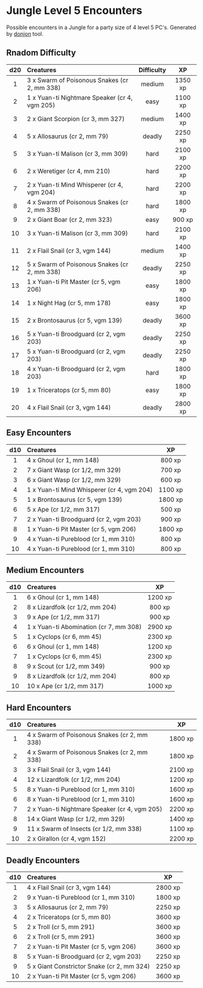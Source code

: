 # Jungle Level 5 Encounters

Possible encounters in a Jungle for a party size of 4 level 5 PC's. Generated by [donjon](https://donjon.bin.sh/5e/random/#type=encounter) tool.


## Rnadom Difficulty

| d20 | Creatures | Difficulty | XP |
|:---:|:--------- |:----------:|:--:|
| 1 | 3 x Swarm of Poisonous Snakes (cr 2, mm 338) | medium | 1350 xp |
| 2 | 1 x Yuan-ti Nightmare Speaker (cr 4, vgm 205) | easy | 1100 xp |
| 3 | 2 x Giant Scorpion (cr 3, mm 327) | medium | 1400 xp |
| 4 | 5 x Allosaurus (cr 2, mm 79) | deadly | 2250 xp |
| 5 | 3 x Yuan-ti Malison (cr 3, mm 309) | hard | 2100 xp |
| 6 | 2 x Weretiger (cr 4, mm 210) | hard | 2200 xp |
| 7 | 2 x Yuan-ti Mind Whisperer (cr 4, vgm 204) | hard | 2200 xp |
| 8 | 4 x Swarm of Poisonous Snakes (cr 2, mm 338) | hard | 1800 xp |
| 9 | 2 x Giant Boar (cr 2, mm 323) | easy | 900 xp |
| 10 | 3 x Yuan-ti Malison (cr 3, mm 309) | hard | 2100 xp |
| 11 | 2 x Flail Snail (cr 3, vgm 144) | medium | 1400 xp |
| 12 | 5 x Swarm of Poisonous Snakes (cr 2, mm 338) | deadly | 2250 xp |
| 13 | 1 x Yuan-ti Pit Master (cr 5, vgm 206) | easy | 1800 xp |
| 14 | 1 x Night Hag (cr 5, mm 178) | easy | 1800 xp |
| 15 | 2 x Brontosaurus (cr 5, vgm 139) | deadly | 3600 xp |
| 16 | 5 x Yuan-ti Broodguard (cr 2, vgm 203) | deadly | 2250 xp |
| 17 | 5 x Yuan-ti Broodguard (cr 2, vgm 203) | deadly | 2250 xp |
| 18 | 4 x Yuan-ti Broodguard (cr 2, vgm 203) | hard | 1800 xp |
| 19 | 1 x Triceratops (cr 5, mm 80) | easy | 1800 xp |
| 20 | 4 x Flail Snail (cr 3, vgm 144) | deadly | 2800 xp |


## Easy Encounters

| d10 | Creatures | XP |
|:---:|:--------- |:--:|
| 1 | 4 x Ghoul (cr 1, mm 148)| 800 xp |
| 2 | 7 x Giant Wasp (cr 1/2, mm 329)| 700 xp |
| 3 | 6 x Giant Wasp (cr 1/2, mm 329)| 600 xp |
| 4 | 1 x Yuan-ti Mind Whisperer (cr 4, vgm 204)| 1100 xp |
| 5 | 1 x Brontosaurus (cr 5, vgm 139)| 1800 xp |
| 6 | 5 x Ape (cr 1/2, mm 317)| 500 xp |
| 7 | 2 x Yuan-ti Broodguard (cr 2, vgm 203)| 900 xp |
| 8 | 1 x Yuan-ti Pit Master (cr 5, vgm 206)| 1800 xp |
| 9 | 4 x Yuan-ti Pureblood (cr 1, mm 310)| 800 xp |
| 10 | 4 x Yuan-ti Pureblood (cr 1, mm 310)| 800 xp |


## Medium Encounters

| d10 | Creatures | XP |
|:---:|:--------- |:--:|
| 1 | 6 x Ghoul (cr 1, mm 148)| 1200 xp |
| 2 | 8 x Lizardfolk (cr 1/2, mm 204)| 800 xp |
| 3 | 9 x Ape (cr 1/2, mm 317)| 900 xp |
| 4 | 1 x Yuan-ti Abomination (cr 7, mm 308)| 2900 xp |
| 5 | 1 x Cyclops (cr 6, mm 45)| 2300 xp |
| 6 | 6 x Ghoul (cr 1, mm 148)| 1200 xp |
| 7 | 1 x Cyclops (cr 6, mm 45)| 2300 xp |
| 8 | 9 x Scout (cr 1/2, mm 349)| 900 xp |
| 9 | 8 x Lizardfolk (cr 1/2, mm 204)| 800 xp |
| 10 | 10 x Ape (cr 1/2, mm 317)| 1000 xp |


## Hard Encounters

| d10 | Creatures | XP |
|:---:|:--------- |:--:|
| 1 | 4 x Swarm of Poisonous Snakes (cr 2, mm 338)| 1800 xp |
| 2 | 4 x Swarm of Poisonous Snakes (cr 2, mm 338)| 1800 xp |
| 3 | 3 x Flail Snail (cr 3, vgm 144)| 2100 xp |
| 4 | 12 x Lizardfolk (cr 1/2, mm 204)| 1200 xp |
| 5 | 8 x Yuan-ti Pureblood (cr 1, mm 310)| 1600 xp |
| 6 | 8 x Yuan-ti Pureblood (cr 1, mm 310)| 1600 xp |
| 7 | 2 x Yuan-ti Nightmare Speaker (cr 4, vgm 205)| 2200 xp |
| 8 | 14 x Giant Wasp (cr 1/2, mm 329)| 1400 xp |
| 9 | 11 x Swarm of Insects (cr 1/2, mm 338)| 1100 xp |
| 10 | 2 x Girallon (cr 4, vgm 152)| 2200 xp |


## Deadly Encounters

| d10 | Creatures | XP |
|:---:|:--------- |:--:|
| 1 | 4 x Flail Snail (cr 3, vgm 144)| 2800 xp |
| 2 | 9 x Yuan-ti Pureblood (cr 1, mm 310)| 1800 xp |
| 3 | 5 x Allosaurus (cr 2, mm 79)| 2250 xp |
| 4 | 2 x Triceratops (cr 5, mm 80)| 3600 xp |
| 5 | 2 x Troll (cr 5, mm 291)| 3600 xp |
| 6 | 2 x Troll (cr 5, mm 291)| 3600 xp |
| 7 | 2 x Yuan-ti Pit Master (cr 5, vgm 206)| 3600 xp |
| 8 | 5 x Yuan-ti Broodguard (cr 2, vgm 203)| 2250 xp |
| 9 | 5 x Giant Constrictor Snake (cr 2, mm 324)| 2250 xp |
| 10 | 2 x Yuan-ti Pit Master (cr 5, vgm 206)| 3600 xp |
